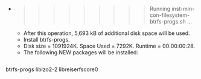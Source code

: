 * >>>>>>>>> Running inst-min-con-filesystem-btrfs-progs.sh ...
  * After this operation, 5,693 kB of additional disk space will be used.
  * Install btrfs-progs.
  * Disk size = 1091924K. Space Used = 7292K. Runtime = 00:00:00:28.
  * The following NEW packages will be installed:
  ```bash
btrfs-progs liblzo2-2 libreiserfscore0
  ```
